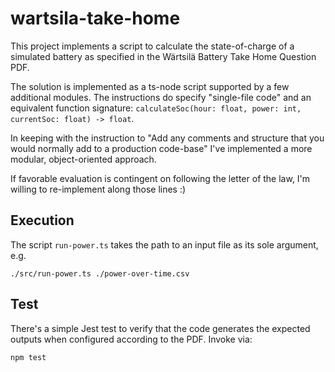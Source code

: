 # wartsila-take-home

This project implements a script to calculate the state-of-charge of a simulated
battery as specified in the Wärtsilä Battery Take Home Question PDF.

The solution is implemented as a ts-node script supported by a few additional modules.
The instructions do specify "single-file code" and an equivalent function signature: 
`calculateSoc(hour: float, power: int, currentSoc: float) -> float`.

In keeping with the instruction to "Add any comments and structure that you would 
normally add to a production code-base" I've implemented a more modular, object-oriented
approach.

If favorable evaluation is contingent on following the letter of the law, I'm willing
to re-implement along those lines :)

## Execution

The script `run-power.ts` takes the path to an input file as its sole argument, e.g.

    ./src/run-power.ts ./power-over-time.csv

## Test

There's a simple Jest test to verify that the code generates the expected outputs
when configured according to the PDF. Invoke via:

    npm test